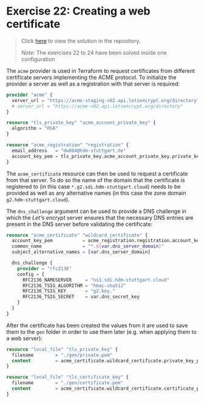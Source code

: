 # Exercise 22: Creating a web certificate

> Click [here](https://github.com/DWalz/sdi-25/tree/main/exercise22) to view the solution in the repository.
>
> *Note:* The exercises 22 to 24 have been solved inside one configuration

The `acme` provider is used in Terraform to request certificates from different certificate servers implementing the ACME protocol.
To initialize the provider a server as well as a registration with that server is required:

```tf
provider "acme" {
  server_url = "https://acme-staging-v02.api.letsencrypt.org/directory"
  # server_url = "https://acme-v02.api.letsencrypt.org/directory"
}

resource "tls_private_key" "acme_account_private_key" {
  algorithm = "RSA"
}

resource "acme_registration" "registration" {
  email_address   = "dw084@hdm-stuttgart.de"
  account_key_pem = tls_private_key.acme_account_private_key.private_key_pem
}
```

The `acme_certificate` resource can then be used to request a certificate from that server.
To do so the name of the domain that the certificate is registered to (in this case `*.g2.sdi.hdm-stuttgart.cloud`) needs to be provided as well as any alternative names (in this case the zone domain `g2.hdm-stuttgart.cloud`).

The `dns_challenge` argument can be used to provide a DNS challenge in which the *Let's encrypt* server ensures that the necessary DNS entries are present in the DNS server before validating the certificate:

```tf
resource "acme_certificate" "wildcard_certificate" {
  account_key_pem           = acme_registration.registration.account_key_pem
  common_name               = "*.${var.dns_server_domain}"
  subject_alternative_names = [var.dns_server_domain]

  dns_challenge {
    provider = "rfc2136"
    config = {
      RFC2136_NAMESERVER     = "ns1.sdi.hdm-stuttgart.cloud"
      RFC2136_TSIG_ALGORITHM = "hmac-sha512"
      RFC2136_TSIG_KEY       = "g2.key."
      RFC2136_TSIG_SECRET    = var.dns_secret_key
    }
  }
}
```

After the certificate has been created the values from it are used to save them to the `gen` folder in order to use them later (e.g. when applying them to a web server):

```tf
resource "local_file" "tls_private_key" {
  filename        = "./gen/private.pem"
  content         = acme_certificate.wildcard_certificate.private_key_pem
}

resource "local_file" "tls_certificate_key" {
  filename        = "./gen/certificate.pem"
  content         = acme_certificate.wildcard_certificate.certificate_pem
}
```

